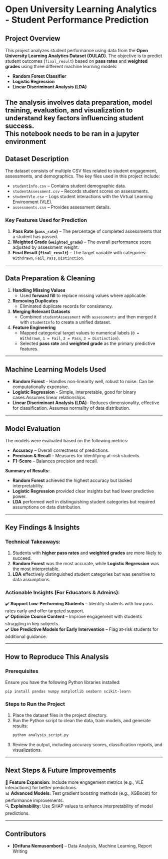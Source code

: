 
# **Open University Learning Analytics - Student Performance Prediction**  

## **Project Overview**  
This project analyzes student performance using data from the **Open University Learning Analytics Dataset (OULAD)**. The objective is to predict student outcomes (`final_result`) based on **pass rates** and **weighted grades** using three different machine learning models:  

- **Random Forest Classifier**  
- **Logistic Regression**  
- **Linear Discriminant Analysis (LDA)**  

The analysis involves **data preparation, model training, evaluation, and visualization** to understand key factors influencing student success.  
This notebook needs to be ran in a jupyter environment
---

## **Dataset Description**  
The dataset consists of multiple CSV files related to student engagement, assessments, and demographics. The key files used in this project include:  

- `studentInfo.csv` – Contains student demographic data.  
- `studentAssessment.csv` – Records student scores on assessments.  
- `studentVle.csv` – Logs student interactions with the Virtual Learning Environment (VLE).  
- `assessments.csv` – Provides assessment details.  

### **Key Features Used for Prediction**  
1. **Pass Rate (`pass_rate`)** – The percentage of completed assessments that a student has passed.  
2. **Weighted Grade (`weighted_grade`)** – The overall performance score adjusted by assessment weight.  
3. **Final Result (`final_result`)** – The target variable with categories: `Withdrawn`, `Fail`, `Pass`, `Distinction`.  

---

## **Data Preparation & Cleaning**  
1. **Handling Missing Values**  
   - Used **forward fill** to replace missing values where applicable.  
2. **Removing Duplicates**  
   - Eliminated duplicate records for consistency.  
3. **Merging Relevant Datasets**  
   - Combined `studentAssessment` with `assessments` and then merged it with `studentInfo` to create a unified dataset.  
4. **Feature Engineering**  
   - Mapped categorical target values to numerical labels (`0 = Withdrawn`, `1 = Fail`, `2 = Pass`, `3 = Distinction`).  
   - Selected **pass rate** and **weighted grade** as the primary predictive features.  

---

## **Machine Learning Models Used**  

-  **Random Forest** - Handles non-linearity well, robust to noise. Can be computationally expensive.     
- **Logistic Regression** - Simple, interpretable, good for binary cases.Assumes linear relationships.
- **Linear Discriminant Analysis (LDA)**-  Reduces dimensionality, effective for classification. Assumes normality of data distribution.

---

## **Model Evaluation**  
The models were evaluated based on the following metrics:  
- **Accuracy** – Overall correctness of predictions.  
- **Precision & Recall** – Measures for identifying at-risk students.  
- **F1-Score** – Balances precision and recall.  

**Summary of Results:**  
- **Random Forest** achieved the highest accuracy but lacked interpretability.  
- **Logistic Regression** provided clear insights but had lower predictive power.  
- **LDA** performed well in distinguishing student categories but required assumptions on data distribution.  

---

## **Key Findings & Insights**  
### **Technical Takeaways:**  
1. Students with **higher pass rates** and **weighted grades** are more likely to succeed.  
2. **Random Forest** was the most accurate, while **Logistic Regression** was the most interpretable.  
3. **LDA** effectively distinguished student categories but was sensitive to data assumptions.  

### **Actionable Insights (For Educators & Admins):**  
✔️ **Support Low-Performing Students** – Identify students with low pass rates early and offer targeted support.  
✔️ **Optimize Course Content** – Improve engagement with students struggling in key subjects.  
✔️ **Use Predictive Models for Early Intervention** – Flag at-risk students for additional guidance.  

---

## **How to Reproduce This Analysis**  
### **Prerequisites**  
Ensure you have the following Python libraries installed:  
```bash
pip install pandas numpy matplotlib seaborn scikit-learn
```
### **Steps to Run the Project**  
1. Place the dataset files in the project directory.  
2. Run the Python script to clean the data, train models, and generate results:  
   ```bash
   python analysis_script.py
   ```
3. Review the output, including accuracy scores, classification reports, and visualizations.  

---

## **Next Steps & Future Improvements**  
🚀 **Feature Expansion:** Include more engagement metrics (e.g., VLE interactions) for better predictions.  
📊 **Advanced Models:** Test gradient boosting methods (e.g., XGBoost) for performance improvements.  
🔍 **Explainability:** Use SHAP values to enhance interpretability of model predictions.  

---

## **Contributors**  
- **[Orifuna Nemusombori]** – Data Analysis, Machine Learning, Report Writing  
